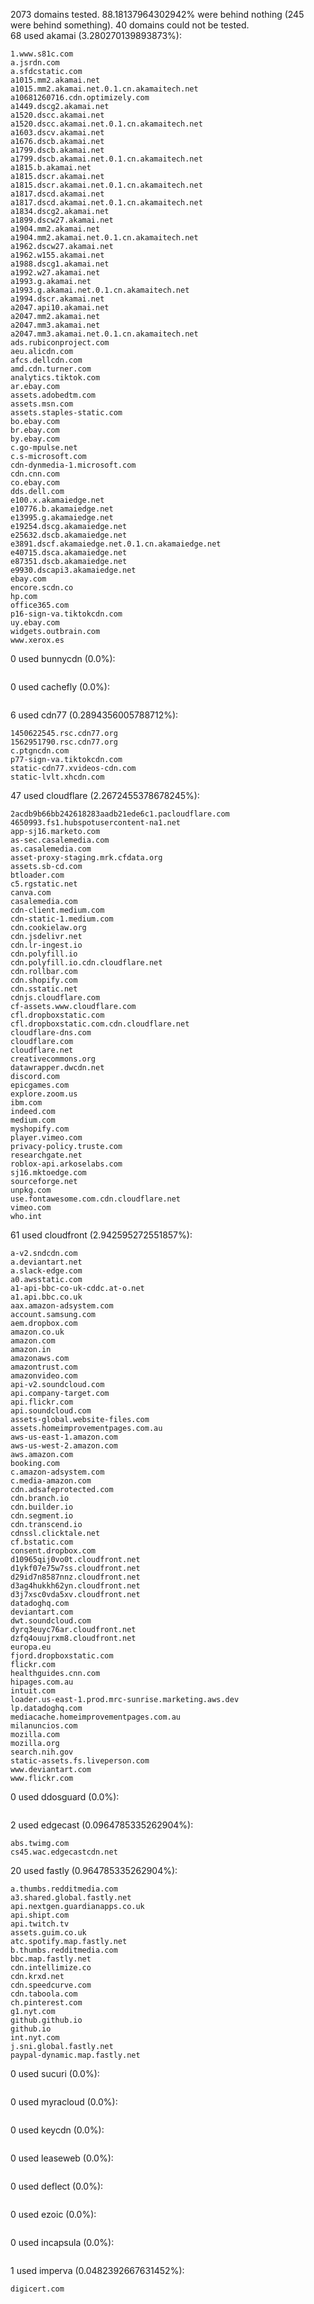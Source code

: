 2073 domains tested. 88.18137964302942% were behind nothing (245 were behind something). 40 domains could not be tested.<br>
68 used akamai (3.280270139893873%):
```
1.www.s81c.com
a.jsrdn.com
a.sfdcstatic.com
a1015.mm2.akamai.net
a1015.mm2.akamai.net.0.1.cn.akamaitech.net
a10681260716.cdn.optimizely.com
a1449.dscg2.akamai.net
a1520.dscc.akamai.net
a1520.dscc.akamai.net.0.1.cn.akamaitech.net
a1603.dscv.akamai.net
a1676.dscb.akamai.net
a1799.dscb.akamai.net
a1799.dscb.akamai.net.0.1.cn.akamaitech.net
a1815.b.akamai.net
a1815.dscr.akamai.net
a1815.dscr.akamai.net.0.1.cn.akamaitech.net
a1817.dscd.akamai.net
a1817.dscd.akamai.net.0.1.cn.akamaitech.net
a1834.dscg2.akamai.net
a1899.dscw27.akamai.net
a1904.mm2.akamai.net
a1904.mm2.akamai.net.0.1.cn.akamaitech.net
a1962.dscw27.akamai.net
a1962.w155.akamai.net
a1988.dscg1.akamai.net
a1992.w27.akamai.net
a1993.g.akamai.net
a1993.g.akamai.net.0.1.cn.akamaitech.net
a1994.dscr.akamai.net
a2047.api10.akamai.net
a2047.mm2.akamai.net
a2047.mm3.akamai.net
a2047.mm3.akamai.net.0.1.cn.akamaitech.net
ads.rubiconproject.com
aeu.alicdn.com
afcs.dellcdn.com
amd.cdn.turner.com
analytics.tiktok.com
ar.ebay.com
assets.adobedtm.com
assets.msn.com
assets.staples-static.com
bo.ebay.com
br.ebay.com
by.ebay.com
c.go-mpulse.net
c.s-microsoft.com
cdn-dynmedia-1.microsoft.com
cdn.cnn.com
co.ebay.com
dds.dell.com
e100.x.akamaiedge.net
e10776.b.akamaiedge.net
e13995.g.akamaiedge.net
e19254.dscg.akamaiedge.net
e25632.dscb.akamaiedge.net
e3891.dscf.akamaiedge.net.0.1.cn.akamaiedge.net
e40715.dsca.akamaiedge.net
e87351.dscb.akamaiedge.net
e9930.dscapi3.akamaiedge.net
ebay.com
encore.scdn.co
hp.com
office365.com
p16-sign-va.tiktokcdn.com
uy.ebay.com
widgets.outbrain.com
www.xerox.es
```

0 used bunnycdn (0.0%):
```

```

0 used cachefly (0.0%):
```

```

6 used cdn77 (0.2894356005788712%):
```
1450622545.rsc.cdn77.org
1562951790.rsc.cdn77.org
c.ptgncdn.com
p77-sign-va.tiktokcdn.com
static-cdn77.xvideos-cdn.com
static-lvlt.xhcdn.com
```

47 used cloudflare (2.2672455378678245%):
```
2acdb9b66bb242618283aadb21ede6c1.pacloudflare.com
4650993.fs1.hubspotusercontent-na1.net
app-sj16.marketo.com
as-sec.casalemedia.com
as.casalemedia.com
asset-proxy-staging.mrk.cfdata.org
assets.sb-cd.com
btloader.com
c5.rgstatic.net
canva.com
casalemedia.com
cdn-client.medium.com
cdn-static-1.medium.com
cdn.cookielaw.org
cdn.jsdelivr.net
cdn.lr-ingest.io
cdn.polyfill.io
cdn.polyfill.io.cdn.cloudflare.net
cdn.rollbar.com
cdn.shopify.com
cdn.sstatic.net
cdnjs.cloudflare.com
cf-assets.www.cloudflare.com
cfl.dropboxstatic.com
cfl.dropboxstatic.com.cdn.cloudflare.net
cloudflare-dns.com
cloudflare.com
cloudflare.net
creativecommons.org
datawrapper.dwcdn.net
discord.com
epicgames.com
explore.zoom.us
ibm.com
indeed.com
medium.com
myshopify.com
player.vimeo.com
privacy-policy.truste.com
researchgate.net
roblox-api.arkoselabs.com
sj16.mktoedge.com
sourceforge.net
unpkg.com
use.fontawesome.com.cdn.cloudflare.net
vimeo.com
who.int
```

61 used cloudfront (2.942595272551857%):
```
a-v2.sndcdn.com
a.deviantart.net
a.slack-edge.com
a0.awsstatic.com
a1-api-bbc-co-uk-cddc.at-o.net
a1.api.bbc.co.uk
aax.amazon-adsystem.com
account.samsung.com
aem.dropbox.com
amazon.co.uk
amazon.com
amazon.in
amazonaws.com
amazontrust.com
amazonvideo.com
api-v2.soundcloud.com
api.company-target.com
api.flickr.com
api.soundcloud.com
assets-global.website-files.com
assets.homeimprovementpages.com.au
aws-us-east-1.amazon.com
aws-us-west-2.amazon.com
aws.amazon.com
booking.com
c.amazon-adsystem.com
c.media-amazon.com
cdn.adsafeprotected.com
cdn.branch.io
cdn.builder.io
cdn.segment.io
cdn.transcend.io
cdnssl.clicktale.net
cf.bstatic.com
consent.dropbox.com
d10965qij0vo0t.cloudfront.net
d1ykf07e75w7ss.cloudfront.net
d29id7n8587nnz.cloudfront.net
d3ag4hukkh62yn.cloudfront.net
d3j7xsc0vda5xv.cloudfront.net
datadoghq.com
deviantart.com
dwt.soundcloud.com
dyrq3euyc76ar.cloudfront.net
dzfq4ouujrxm8.cloudfront.net
europa.eu
fjord.dropboxstatic.com
flickr.com
healthguides.cnn.com
hipages.com.au
intuit.com
loader.us-east-1.prod.mrc-sunrise.marketing.aws.dev
lp.datadoghq.com
mediacache.homeimprovementpages.com.au
milanuncios.com
mozilla.com
mozilla.org
search.nih.gov
static-assets.fs.liveperson.com
www.deviantart.com
www.flickr.com
```

0 used ddosguard (0.0%):
```

```

2 used edgecast (0.0964785335262904%):
```
abs.twimg.com
cs45.wac.edgecastcdn.net
```

20 used fastly (0.964785335262904%):
```
a.thumbs.redditmedia.com
a3.shared.global.fastly.net
api.nextgen.guardianapps.co.uk
api.shipt.com
api.twitch.tv
assets.guim.co.uk
atc.spotify.map.fastly.net
b.thumbs.redditmedia.com
bbc.map.fastly.net
cdn.intellimize.co
cdn.krxd.net
cdn.speedcurve.com
cdn.taboola.com
ch.pinterest.com
g1.nyt.com
github.github.io
github.io
int.nyt.com
j.sni.global.fastly.net
paypal-dynamic.map.fastly.net
```

0 used sucuri (0.0%):
```

```

0 used myracloud (0.0%):
```

```

0 used keycdn (0.0%):
```

```

0 used leaseweb (0.0%):
```

```

0 used deflect (0.0%):
```

```

0 used ezoic (0.0%):
```

```

0 used incapsula (0.0%):
```

```

1 used imperva (0.0482392667631452%):
```
digicert.com
```
